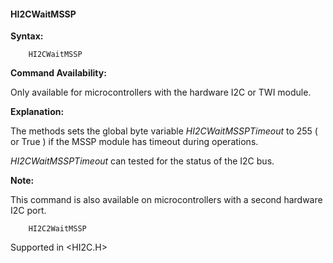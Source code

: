 <div class="section">

<div class="titlepage">

<div>

<div>

#### <span id="hi2cwaitmssp"></span>HI2CWaitMSSP

</div>

</div>

</div>

<span class="strong">**Syntax:**</span>

``` screen
    HI2CWaitMSSP
```

<span class="strong">**Command Availability:**</span>

Only available for microcontrollers with the hardware I2C or TWI module.

<span class="strong">**Explanation:**</span>

The methods sets the global byte variable <span
class="emphasis">*HI2CWaitMSSPTimeout*</span> to 255 ( or True ) if the
MSSP module has timeout during operations.

<span class="emphasis">*HI2CWaitMSSPTimeout*</span> can tested for the
status of the I2C bus.

<span class="strong">**Note:**</span>

This command is also available on microcontrollers with a second
hardware I2C port.

``` screen
    HI2C2WaitMSSP
```

Supported in &lt;HI2C.H&gt;

</div>
